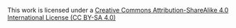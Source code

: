 This work is licensed under a [Creative Commons Attribution-ShareAlike 4.0 International License (CC BY-SA 4.0)](https://creativecommons.org/licenses/by-sa/4.0/)
